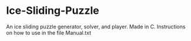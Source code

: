 Ice-Sliding-Puzzle
==================

An ice sliding puzzle generator, solver, and player. Made in C.
Instructions on how to use in the file Manual.txt
